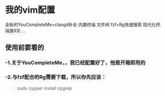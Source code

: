 # 我的vim配置
全新的YouCompleteMe+clangd补全
内置终端
文件树
fzf+Rg快速搜索
现代化终端类IDE
...
## 使用前要看的
### -1.关于YouCompleteMe，，我已经配置好了，他是开箱即用的
### -2.与fzf配合的Rg需要下载，所以你先应该：
>sudo zypper install ripgrep
